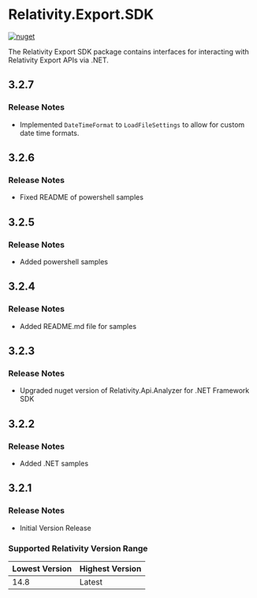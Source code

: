 # Relativity.Export.SDK

[![nuget](https://img.shields.io/nuget/v/Relativity.Export.SDK.svg)](https://www.nuget.org/packages/Relativity.Export.SDK)

The Relativity Export SDK package contains interfaces for interacting with Relativity Export APIs via .NET.
## 3.2.7
### Release Notes
- Implemented `DateTimeFormat` to `LoadFileSettings` to allow for custom date time formats.

## 3.2.6
### Release Notes
- Fixed README of powershell samples

## 3.2.5
### Release Notes
- Added powershell samples

## 3.2.4
### Release Notes
- Added README.md file for samples

## 3.2.3
### Release Notes
- Upgraded nuget version of Relativity.Api.Analyzer for .NET Framework SDK

## 3.2.2
### Release Notes
- Added .NET samples

## 3.2.1
### Release Notes

* Initial Version Release

### Supported Relativity Version Range

Lowest Version | Highest Version
--- | ---
14.8 | Latest